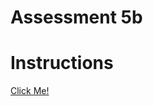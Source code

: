 # Assessment 5b

# Instructions
[Click Me!](https://docs.google.com/document/d/1Pmq9VW1BMLSdl3aiz9Fsjleh-qUTHno_PxdRopPXjs0/preview) 
